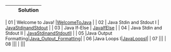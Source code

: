 
|||Solution|
| :-: | :-: | :-: |

| 01 | Welcome to Java! |[WelcomeToJava](https://github.com/rsnirob/Programming-Language/blob/main/Java/HackerRank/Practice/WelcomeToJava) |
| 02 | Java Stdin and Stdout I | [JavaStdinandStdout](https://github.com/rsnirob/Programming-Language/blob/main/Java/HackerRank/Practice/Java%20Stdin%20and%20Stdout%20I) |
| 03 | Java If-Else | [JavaIfElse](https://github.com/rsnirob/Programming-Language/tree/main/Java/HackerRank/Practice) |
| 04 | Java Stdin and Stdout II | [JavaStdinandStdoutII](https://github.com/rsnirob/Programming-Language/blob/main/Java/HackerRank/Practice/Java%20Stdin%20and%20Stdout%20II) |
| 05 |Java Output Formatting|[Java_Output_Formatting](https://github.com/rsnirob/Programming-Language/tree/main/Java/HackerRank/Practice)|
| 06 |Java Loops I|[JavaLoopsI](https://github.com/rsnirob/Programming-Language/blob/main/Java/HackerRank/Practice/Java%20Loops%20I)|
| 07 ||[]()|
| 08 ||[]()|
|  ||[]()|


